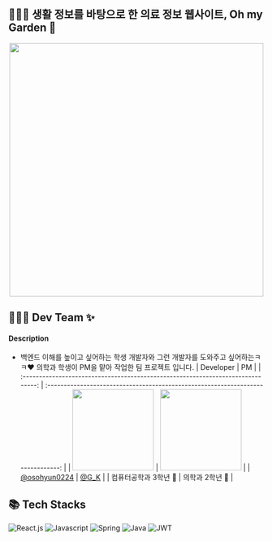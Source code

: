 ## 👨🏻‍⚕️ 생활 정보를 바탕으로 한 의료 정보 웹사이트, Oh my Garden 🌿
<div align ="center">
<img width="500px" src="https://github.com/osohyun0224/Oh_my_Garden/assets/53892427/39133c1e-cb8c-4121-8729-dcb2045e8a5f" />
</div>

## 👩🏻‍💻 Dev Team ✨
#### Description
- 백엔드 이해를 높이고 싶어하는 학생 개발자와 그런 개발자를 도와주고 싶어하는ㅋㅋ❤️ 의학과 학생이 PM을 맡아 작업한 팀 프로젝트 입니다.
|                                  Developer                                      |                                      PM                                       |
| :------------------------------------------------------------------------------: | :------------------------------------------------------------------------------: |
| <img width="160px" src="https://github.com/osohyun0224/Oh_my_Garden/assets/53892427/c46c109d-ddb5-4c3e-becf-f00fdd115c84" /> | <img width="160px" src="https://github.com/osohyun0224/Oh_my_Garden/assets/53892427/d4430730-500d-4794-b15c-bf1a0731fa2a" /> |
|                  [@osohyun0224](https://github.com/osohyun0224)                  |                 [@G_K]( )             |
|                          컴퓨터공학과 3학년 🫢                     |                     의학과 2학년 🌿                    |

## 📚 Tech Stacks

![React.js](https://img.shields.io/badge/React.js-white?style=for-the-badge&logo=React&logoColor=black&color=61DAFB)
![Javascript](https://img.shields.io/badge/javascript-white?style=for-the-badge&logo=javascript&logoColor=black&color=F7DF1E)
![Spring](https://img.shields.io/badge/spring-%236DB33F.svg?style=for-the-badge&logo=spring&logoColor=white)
![Java](https://img.shields.io/badge/java-%23ED8B00.svg?style=for-the-badge&logo=java&logoColor=white)
![JWT](https://img.shields.io/badge/JWT-black?style=for-the-badge&logo=JSON%20web%20tokens)
